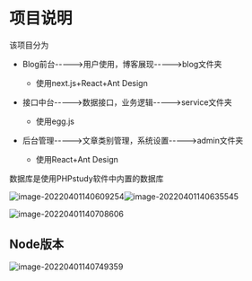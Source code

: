 # 项目说明



该项目分为

- Blog前台----->用户使用，博客展现----->blog文件夹
  - 使用next.js+React+Ant Design

- 接口中台----->数据接口，业务逻辑----->service文件夹
  - 使用egg.js
- 后台管理----->文章类别管理，系统设置----->admin文件夹
  - 使用React+Ant Design

数据库是使用PHPstudy软件中内置的数据库



![image-20220401140609254](C:\Users\28363\AppData\Roaming\Typora\typora-user-images\image-20220401140609254.png)![image-20220401140635545](C:\Users\28363\AppData\Roaming\Typora\typora-user-images\image-20220401140635545.png)

![image-20220401140708606](C:\Users\28363\AppData\Roaming\Typora\typora-user-images\image-20220401140708606.png)

##  Node版本   

![image-20220401140749359](C:\Users\28363\AppData\Roaming\Typora\typora-user-images\image-20220401140749359.png)